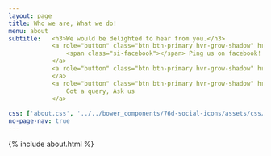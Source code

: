 ```yaml
---
layout: page
title: Who we are, What we do!
menu: about
subtitle:   <h3>We would be delighted to hear from you.</h3>
            <a role="button" class="btn btn-primary hvr-grow-shadow" href="https://www.facebook.com/mdgiitr/?fref=ts" target="_blank">
                <span class="si-facebook"></span> Ping us on facebook!
            </a>
            <a role="button" class="btn btn-primary hvr-grow-shadow" href="mailto:sdsmdg@gmail.com" target="_blank"><span class="si-mail"></span> Mail us!
            </a>
            <a role="button" class="btn btn-primary hvr-grow-shadow" href="https://mdgchat.herokuapp.com/" target="_blank">
                Got a query, Ask us
            </a>
                            
css: ['about.css', '../../bower_components/76d-social-icons/assets/css/social-icons.css', 'sidebar-popular-repo.css', '../../bower_components/flag-icon-css/css/flag-icon.min.css']
no-page-nav: true
---
```


{% include about.html %}